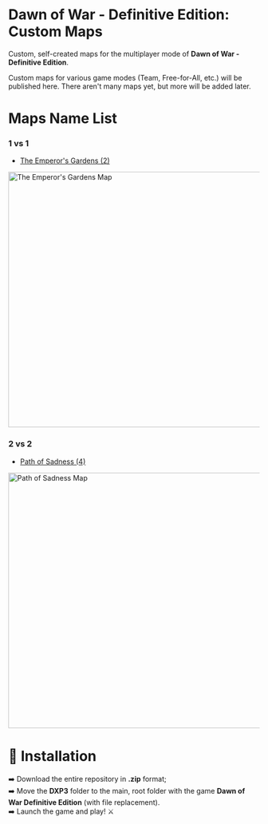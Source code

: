 # Dawn of War - Definitive Edition: Custom Maps
Custom, self-created maps for the multiplayer mode of **Dawn of War - Definitive Edition**.

Custom maps for various game modes (Team, Free-for-All, etc.) will be published here. There aren't many maps yet, but more will be added later.

# Maps Name List
### 1 vs 1

* [The Emperor's Gardens (2)](Maps%20List/The%20Emperor's%20Gardens%20(2).md)
<img width="512" height="512" alt="The Emperor's Gardens Map" src="https://github.com/user-attachments/assets/7433012f-81ea-4b3a-a296-fd612e71b3a3" />

### 2 vs 2

* [Path of Sadness (4)](Maps%20List/Path%20of%20Sadness%20(4).md)
<img width="512" height="512" alt="Path of Sadness Map" src="https://github.com/user-attachments/assets/dd3054eb-8776-4698-9ce0-0b6ce2303f79" />

# :ledger: Installation
:arrow_right: Download the entire repository in **.zip** format;<br>
:arrow_right: Move the **DXP3** folder to the main, root folder with the game **Dawn of War Definitive Edition** (with file replacement).<br>
:arrow_right: Launch the game and play! :crossed_swords: <br>
